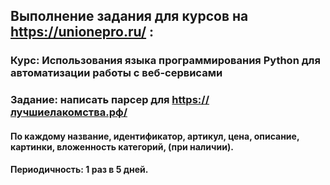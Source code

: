 ## Выполнение задания для курсов на https://unionepro.ru/ :
### Курс: Использования языка программирования Python для автоматизации работы с веб-сервисами
### Задание: написать парсер для https://лучшиелакомства.рф/
#### По каждому название, идентификатор, артикул, цена, описание, картинки, вложенность категорий, (при наличии).
#### Периодичность: 1 раз в 5 дней.

